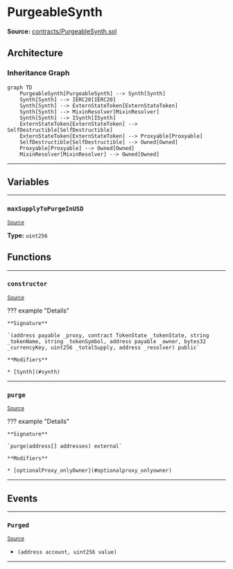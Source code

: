 # PurgeableSynth

**Source:** [contracts/PurgeableSynth.sol](https://github.com/Synthetixio/synthetix/tree/develop/contracts/PurgeableSynth.sol)

## Architecture

### Inheritance Graph

```mermaid
graph TD
    PurgeableSynth[PurgeableSynth] --> Synth[Synth]
    Synth[Synth] --> IERC20[IERC20]
    Synth[Synth] --> ExternStateToken[ExternStateToken]
    Synth[Synth] --> MixinResolver[MixinResolver]
    Synth[Synth] --> ISynth[ISynth]
    ExternStateToken[ExternStateToken] --> SelfDestructible[SelfDestructible]
    ExternStateToken[ExternStateToken] --> Proxyable[Proxyable]
    SelfDestructible[SelfDestructible] --> Owned[Owned]
    Proxyable[Proxyable] --> Owned[Owned]
    MixinResolver[MixinResolver] --> Owned[Owned]
```

---

## Variables

---

### `maxSupplyToPurgeInUSD`
<sub>[Source](https://github.com/Synthetixio/synthetix/tree/develop/contracts/PurgeableSynth.sol#L18)</sub>

**Type:** `uint256`

## Functions

---

### `constructor`
<sub>[Source](https://github.com/Synthetixio/synthetix/tree/develop/contracts/PurgeableSynth.sol#L24)</sub>

??? example "Details"

    **Signature**

    `(address payable _proxy, contract TokenState _tokenState, string _tokenName, string _tokenSymbol, address payable _owner, bytes32 _currencyKey, uint256 _totalSupply, address _resolver) public`

    **Modifiers**

    * [Synth](#synth)

---

### `purge`
<sub>[Source](https://github.com/Synthetixio/synthetix/tree/develop/contracts/PurgeableSynth.sol#L49)</sub>

??? example "Details"

    **Signature**

    `purge(address[] addresses) external`

    **Modifiers**

    * [optionalProxy_onlyOwner](#optionalproxy_onlyowner)

---

## Events

---

### `Purged`
<sub>[Source](https://github.com/Synthetixio/synthetix/tree/develop/contracts/PurgeableSynth.sol#L73)</sub>

- `(address account, uint256 value)`

---

